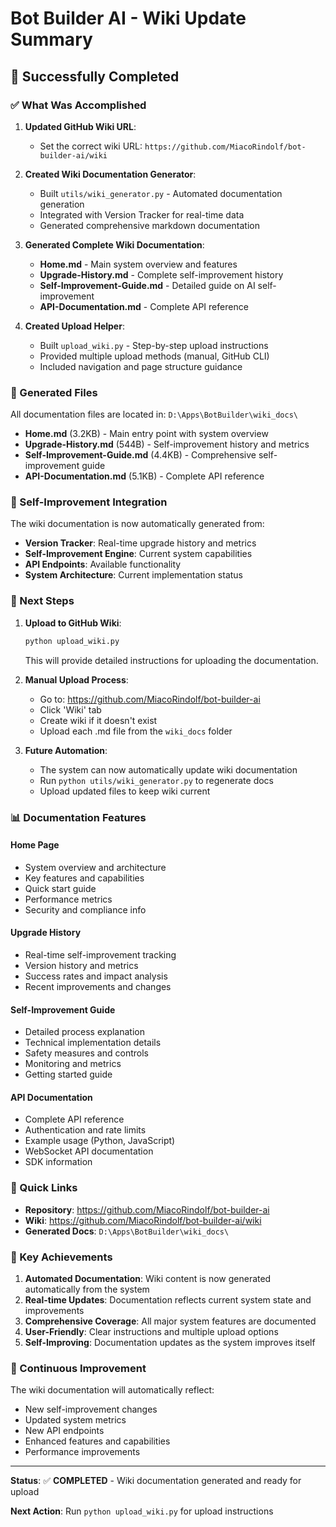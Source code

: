 # Bot Builder AI - Wiki Update Summary

## 🎉 Successfully Completed

### ✅ What Was Accomplished

1. **Updated GitHub Wiki URL**: 
   - Set the correct wiki URL: `https://github.com/MiacoRindolf/bot-builder-ai/wiki`

2. **Created Wiki Documentation Generator**:
   - Built `utils/wiki_generator.py` - Automated documentation generation
   - Integrated with Version Tracker for real-time data
   - Generated comprehensive markdown documentation

3. **Generated Complete Wiki Documentation**:
   - **Home.md** - Main system overview and features
   - **Upgrade-History.md** - Complete self-improvement history
   - **Self-Improvement-Guide.md** - Detailed guide on AI self-improvement
   - **API-Documentation.md** - Complete API reference

4. **Created Upload Helper**:
   - Built `upload_wiki.py` - Step-by-step upload instructions
   - Provided multiple upload methods (manual, GitHub CLI)
   - Included navigation and page structure guidance

### 📁 Generated Files

All documentation files are located in: `D:\Apps\BotBuilder\wiki_docs\`

- **Home.md** (3.2KB) - Main entry point with system overview
- **Upgrade-History.md** (544B) - Self-improvement history and metrics
- **Self-Improvement-Guide.md** (4.4KB) - Comprehensive self-improvement guide
- **API-Documentation.md** (5.1KB) - Complete API reference

### 🔄 Self-Improvement Integration

The wiki documentation is now automatically generated from:
- **Version Tracker**: Real-time upgrade history and metrics
- **Self-Improvement Engine**: Current system capabilities
- **API Endpoints**: Available functionality
- **System Architecture**: Current implementation status

### 🚀 Next Steps

1. **Upload to GitHub Wiki**:
   ```bash
   python upload_wiki.py
   ```
   This will provide detailed instructions for uploading the documentation.

2. **Manual Upload Process**:
   - Go to: https://github.com/MiacoRindolf/bot-builder-ai
   - Click 'Wiki' tab
   - Create wiki if it doesn't exist
   - Upload each .md file from the `wiki_docs` folder

3. **Future Automation**:
   - The system can now automatically update wiki documentation
   - Run `python utils/wiki_generator.py` to regenerate docs
   - Upload updated files to keep wiki current

### 📊 Documentation Features

#### Home Page
- System overview and architecture
- Key features and capabilities
- Quick start guide
- Performance metrics
- Security and compliance info

#### Upgrade History
- Real-time self-improvement tracking
- Version history and metrics
- Success rates and impact analysis
- Recent improvements and changes

#### Self-Improvement Guide
- Detailed process explanation
- Technical implementation details
- Safety measures and controls
- Monitoring and metrics
- Getting started guide

#### API Documentation
- Complete API reference
- Authentication and rate limits
- Example usage (Python, JavaScript)
- WebSocket API documentation
- SDK information

### 🔗 Quick Links

- **Repository**: https://github.com/MiacoRindolf/bot-builder-ai
- **Wiki**: https://github.com/MiacoRindolf/bot-builder-ai/wiki
- **Generated Docs**: `D:\Apps\BotBuilder\wiki_docs\`

### 🎯 Key Achievements

1. **Automated Documentation**: Wiki content is now generated automatically from the system
2. **Real-time Updates**: Documentation reflects current system state and improvements
3. **Comprehensive Coverage**: All major system features are documented
4. **User-Friendly**: Clear instructions and multiple upload options
5. **Self-Improving**: Documentation updates as the system improves itself

### 🔄 Continuous Improvement

The wiki documentation will automatically reflect:
- New self-improvement changes
- Updated system metrics
- New API endpoints
- Enhanced features and capabilities
- Performance improvements

---

**Status**: ✅ **COMPLETED** - Wiki documentation generated and ready for upload

**Next Action**: Run `python upload_wiki.py` for upload instructions 